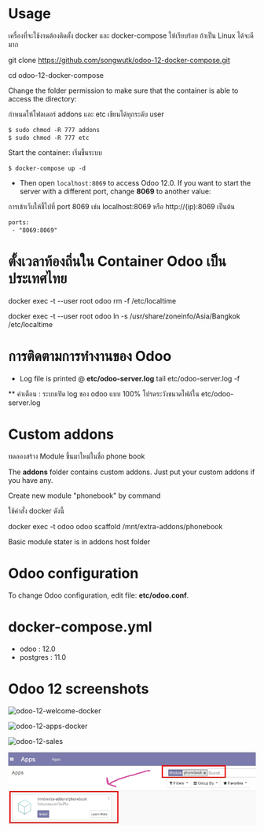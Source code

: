 # Usage

เครื่องที่จะใช้งานต้องติดตั้ง docker และ docker-compose ให้เรียบร้อย ถ้าเป็น Linux ได้จะดีมาก

git clone https://github.com/songwutk/odoo-12-docker-compose.git

cd odoo-12-docker-compose


Change the folder permission to make sure that the container is able to access the directory:

กำหนดให้โฟลเดอร์ addons และ etc เขียนได้ทุกระดับ user
```
$ sudo chmod -R 777 addons
$ sudo chmod -R 777 etc
```

Start the container:
เริ่มขึ้นระบบ
```
$ docker-compose up -d
```

* Then open `localhost:8069` to access Odoo 12.0. If you want to start the server with a different port, change **8069** to another value:

การเข้าเว็บให้ชี้ไปที่ port 8069 เช่น localhost:8069 หรือ http://(ip):8069 เป็นต้น
```
ports:
 - "8069:8069"
```

# ตั้งเวลาท้องถิ่นใน Container Odoo เป็นประเทศไทย
docker exec -t --user root  odoo  rm -f /etc/localtime

docker exec -t --user root  odoo  ln -s /usr/share/zoneinfo/Asia/Bangkok /etc/localtime

# การติดตามการทำงานของ Odoo

* Log file is printed @ **etc/odoo-server.log**
 tail etc/odoo-server.log  -f

** คำเตือน : ระบบเปิด log ของ odoo แบบ 100% โปรดระวังขนาดไฟล์ใน etc/odoo-server.log

# Custom addons

ทดลองสร้าง Module ขึ้นมาใหม่ในชื่อ phone book 

The **addons** folder contains custom addons. Just put your custom addons if you have any.

Create new module "phonebook" by command

ใช้คำสั่ง docker ดังนี้

docker exec -t odoo odoo scaffold /mnt/extra-addons/phonebook

Basic module stater is in addons host folder

# Odoo configuration

To change Odoo configuration, edit file: **etc/odoo.conf**.

# docker-compose.yml

* odoo : 12.0
* postgres : 11.0


# Odoo 12 screenshots

![odoo-12-welcome-docker](screenshots/odoo-12-welcome-screenshot.png)

![odoo-12-apps-docker](screenshots/odoo-12-apps-screenshot.png)

![odoo-12-sales](screenshots/odoo-12-sales-screen.png)

![your new module ](screenshots/phonebook.png)
